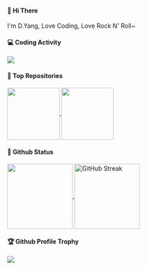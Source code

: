 #### 👋 Hi There

I'm D.Yang, Love Coding, Love Rock N' Roll~

#### 💻 Coding Activity
<a href="https://wakatime.com/@devyang">
  <img src="https://wakatime.com/share/@devyang/4b9582f2-3e9a-4090-b499-c7c6078ccc8f.svg"/>
</a>

#### 🏅 Top Repositories

<a href="https://github.com/baomidou/mybatis-plus">
  <img height=120 align="center" src="https://github-readme-stats.vercel.app/api/pin/?username=baomidou&repo=mybatis-plus" />
</a>
<a href="https://github.com/baomidou/mybatis-plus-doc">
  <img height=120 align="center" src="https://github-readme-stats.vercel.app/api/pin/?username=baomidou&repo=mybatis-plus-doc" />
</a>

#### 🔖 Github Status

<a href="https://github.com/anuraghazra/github-readme-stats">
  <img height=150 align="center" src="https://github-readme-stats.vercel.app/api?username=yangyang0507&count_private=true&show_icons=true&theme=default" />
</a>

<a href="https://git.io/streak-stats">
  <img height=150 align="center" src="https://streak-stats.demolab.com?user=yangyang0507" alt="GitHub Streak" />
</a>

#### 🏆 Github Profile Trophy

<a href="https://github.com/ryo-ma/github-profile-trophy">
  <img src="https://github-profile-trophy.vercel.app/?username=yangyang0507&column=5&margin-w=5&margin-h=5"/>
</a>
